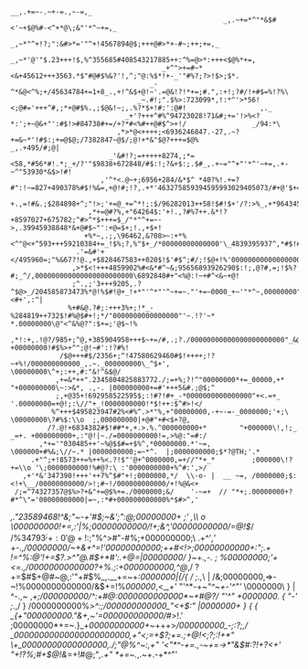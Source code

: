                                                                   __,.+=~-.~+-=.,~-=,_
                                                        _,.~+=*^"*&$#<'~+$@%#-<^+*@\;&"'*^~+=,_
                                                  _,~*"^+!?;":&#>*='"^+!4567894@$;+++@#>*+-#~;++;+=,_
                                             _,~*'@'"$.23+++!$,%^355685#408543217885++:^%=@>*:+++<$@%*+=,
                                         _+^">+=#~*<&+45612+++3563.*$"#@#$%&?'!,^;"@:%$*!+-_'"#%?;?>!$>;$*.
                                      _-^*&@<^%;+/45634784+=1+8_.,+!^&$+@!~'.=@&!?!*+=;#.",:+!;?#/!+#$=%!?%\
                                   _~.#!;".$%>:723099*,!:*^'>*56!<;@#='+++^#,;*+@#$%.,;$@&!~;,.%?*$+!#:':@#!                  ,._
                                _+'?+++^#%^94723028!71&#;+='!>%<?*:';+~@&+"':#$!>#84738#+=/+?*#<%#++@#$^>+!/                _/94:*\
                              ,*>*@<++++;<6936246847.-27,.~?+=&~*'!#$:;+=@$@;/7382847~@$/;@!+*&"$@?+++=$@%              _,.+495/#;@|
                            _'&#!?;=+++++8274,;*=<58,*#56*#!.*;_+/?'"$9838+672848/#$:!;?&+$:;.$#_,.+~="^+"'*^'~+=,.+-~^"53930*&$>!#!
                          ,'^*<.@~+;6956+284/&*$^ *40?%!.+=?#":!~=827+490378%#$!%&=,+@!#;!?,.+*'463275859394595993029405073/#+@'$+=;
                         +.,=!#&.;$284898+^;"!>;'+=@_+=^*!;:$/96282013++58!$#!$+'/?:>%_,+*96434569596039459506060303459/$";'>++!#~|
                       ,*+=@#?%,+"64264$:'+!.,?#%7++.&*!?+8597027+675782;^#>^*$+++=$_/"*"^+=~->,.39945938848*&+@#$~"':+@=$+;!.,+$+!
                      +%*~,.;,\96462,&?08>~:+*%<^"@<+^593+++59210384+=_!$%;?,%"$+_/*00000000000000'\_4839395937^,*#$!#?"$:+++'>*^#/
                    .'=&#'+</495960=;"%&67?!@.,+$828467583++020$!$'#$^;#/;!$@+!%'00000000000000000000"+_389593024/;+#~$!>^%@+=$#;/
                   ,>*$<!+++4859902%#<&*#^~&;95656893926290$:!;,@?#,=;!$%?#;_^/,000000000000000000000000\6892848#+"<%@:!~+#^<&~+@!
                   ;^.,;'3+++9205,.?^$@>_/204585873473%*@!%$#!@+_!+*"'^*"'^~+=~."'+=~0000_+~'"*^~,00000000",@$%'">$=!~#>:"<#+',:^|
                  %+#&@.?#;:+++3%+;!*_-%284819++732$!#%@$#+!;*/"0000000000000000"'~.!?'~*         *.00000000\@"<^&%@?":$+=;'@$~!%
                 ,*!:+,.!@?/985+;^@,+385904958+++$~+=/#,.;?./00000000000000000000000"_&@#"+         +00000000!#$%>+^";@!~#':!?#%!
                /$@+++#$/2356+;^!47580629460#$!++++;!?~+%!/000000000000_,.~._000000000\_^$+',        \00000000\^+;:++,#:"&!^&$@/
               ,+=&*++".2345804825883772./;=+%;?!^"00000000*+=_00000,+*      "+000000000\~:>&*, .,-. |000000000+=#'+++5&#.;@$;^
               ;,+@35+!692958522595$;:!#?!#+_-*0000000000000000"+<.=+_         '.00000000=+@!;:\//"+_!0000000000!*$!++:$^#>!</
              %^+++$495823947#2%<#%^.>*"%,+"00000000,-+~-=-_0000000;'+;\         \00000000\?#%$:\\o  ;,000000000|+@#"+#<$+?@,
             /?.@!+6834382#$!##*+,+.>.%.^000000000+*        "+000000\!,!;_  _=+. +000000000+,:"@!|~./=0000000000!=,>%@:"=#:/
           ,*+='"030485++'~%@$$#=+$%^,*00000000.*'~=,         \000000+#%&;\//~.* |0000000000;=~*^.  |;0000000000;$*?@TH;'.*
         .+"^;+!8573++=%++%<.?!$"'@+^0000000,=+//"*+_*         ;000000\!?+=\\o '\;0000000000!%#@?:\ :'0000000000+%^#:',>/
       ,+'*&'347390!+++'++7%^$#"+!;0000000,*/  \\-o- |  __ ~=, /0000000;$:<!+\__/00000000000/>!;#~!/000000000000/+!%@&<+
     /;=^74327357@$%>?+&"+=@$%+=./0000000;&/    '-~=+  // "*+;.00000000+?#*^\"='00000000000|=~,:*#+000000000000%*$#>^,'
 _,."23589468!^&;"~-+'#$;~&';":@;00000000+        ;'  ,\\ o  \000000000!+=,:'|%;00000000000/!+;&^,'00000000000/=@!$_/
/\%$34793^;+:0'@+!:$;"%^>#"-#%;+000000000;\    .+^'_,'  *+-.,/00000000/~+&+^=!'00000000000;++#<!>;00000000000+:";.+
\!=*^%:@'!+=$?.>^"@.#$+*#':.+@=|00000000/ }~_+_.,-.  ;      %00000000;'+<=.,/0000000000000?+%.;:+0000000000,^@_,/
 \?+=$#$+@#~@,:'"+#$%_,.__+=~+_:0000000|{/{ / ;\.,_\ |    /&;00000000,=>-~!%0000000000000/&$+=!%_000000_,<_,+'
   "'^*-+~*"^~+-'^"'*          \0000000\ } |  ^-.,~  \,_+;/000000000/^:+#@:0000000000000*~+#@?/  "*'^*"
                                +0000000. { "-' ;_.,/ } /0000000000%*>^:;/000000000000_"<+$:_"
                                 |0000000+_ }  {  { _{+"000000000."&+,~'=000000000000/#>*!.'
                                  ;00000000*+=~.}_+*00000000000+*~+++>*/000000000_-;:?;,/
                                   \_00000000000000000000000,+"<;=+$?;+=.;+@!<;?;:!+*"
                                     \+_00000000000000000,./;"@%^~:,+"
                                      '<"*^-+=.,-~+=->*"&$#:?!+?<+'
                                        "+!?%;#+$@!&*=+!#@;"_,.+"
                                           *+=~._,.~+.-+*^"'
